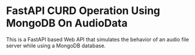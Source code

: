 # FastAPI CURD Operation Using MongoDB On AudioData
This is a  FastAPI based Web API that simulates the behavior of an audio file server while using a MongoDB database.

